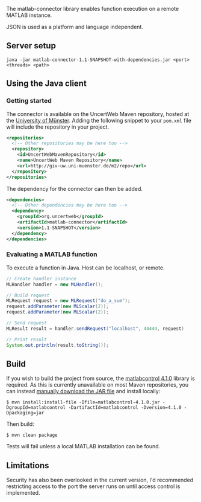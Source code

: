 The matlab-connector library enables function execution on a remote MATLAB instance.

JSON is used as a platform and language independent.

## Server setup

`java -jar matlab-connector-1.1-SNAPSHOT-with-dependencies.jar <port> <threads> <path>`

## Using the Java client

### Getting started

The connector is available on the UncertWeb Maven repository, hosted at the [University of Münster](http://www.uni-muenster.de/). Adding the following snippet to your `pom.xml` file will include the repository in your project.

```xml
<repositories>
  <!-- Other repositories may be here too -->
  <repository>
    <id>UncertWebMavenRepository</id>
    <name>UncertWeb Maven Repository</name>
    <url>http://giv-uw.uni-muenster.de/m2/repo</url>
  </repository>
</repositories>
```

The dependency for the connector can then be added.

```xml
<dependencies>
  <!-- Other dependencies may be here too -->
  <dependency>
    <groupId>org.uncertweb</groupId>
    <artifactId>matlab-connector</artifactId>
    <version>1.1-SNAPSHOT</version>
  </dependency>
</dependencies>
```

### Evaluating a MATLAB function

To execute a function in Java. Host can be localhost, or remote.

```java
// Create handler instance
MLHandler handler = new MLHandler();

// Build request
MLRequest request = new MLRequest("do_a_sum");
request.addParameter(new MLScalar(2));
request.addParameter(new MLScalar(2));

// Send request
MLResult result = handler.sendRequest("localhost", 44444, request)

// Print result
System.out.println(result.toString());
```

## Build

If you wish to build the project from source, the [matlabcontrol 4.1.0](http://code.google.com/p/matlabcontrol/) library is required. As this is currently unavailable on most Maven repositories, you can instead [manually download the JAR file](http://code.google.com/p/matlabcontrol/downloads/detail?name=matlabcontrol-4.1.0.jar&can=1&q=) and install locally:

```console
$ mvn install:install-file -Dfile=matlabcontrol-4.1.0.jar -DgroupId=matlabcontrol -DartifactId=matlabcontrol -Dversion=4.1.0 -Dpackaging=jar
```

Then build:

```console
$ mvn clean package
```

Tests will fail unless a local MATLAB installation can be found.

## Limitations

Security has also been overlooked in the current version, I'd recommended restricting access to the port the server runs on until access control is implemented.